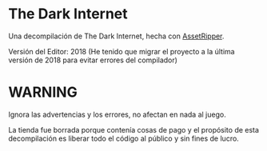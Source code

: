 # The Dark Internet
Una decompilación de The Dark Internet, hecha con [AssetRipper](https://github.com/AssetRipper/AssetRipper).

Versión del Editor: 2018 (He tenido que migrar el proyecto a la última versión de 2018 para evitar errores del compilador)
# WARNING
Ignora las advertencias y los errores, no afectan en nada al juego.

La tienda fue borrada porque contenía cosas de pago y el propósito de esta decompilación es liberar todo el código al público y sin fines de lucro.